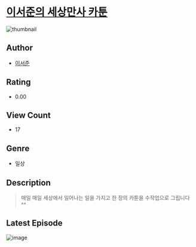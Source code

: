 # [이서준의 세상만사 카툰](https://comic.naver.com/bestChallenge/list?titleId=810998)
![thumbnail](https://image-comic.pstatic.net/user_contents_data/challenge_comic/2023/05/25/363291/upload_4063992004485735988_480x623.jpeg)

## Author
- [이서준](https://comic.naver.com/artistTitle?id=363291)

## Rating
- 0.00

## View Count
- 17

## Genre
- 일상

## Description
> 매일 매일 세상에서 일어나는 일을 가지고 한 장의 카툰을 수작업으로 그립니다^^


## Latest Episode
![image](https://image-comic.pstatic.net/user_contents_data/challenge_comic/2023/05/25/363291/upload_7017225475825284915.jpeg)
